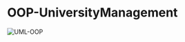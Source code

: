 # OOP-UniversityManagement
![UML-OOP](https://user-images.githubusercontent.com/128924810/231828725-36c0f0de-d319-4546-8dfa-67113f1b6a5f.png)
